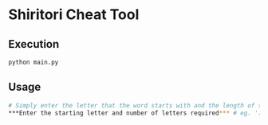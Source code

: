 # Shiritori Cheat Tool

## Execution

```bash
python main.py
```

## Usage

```bash
# Simply enter the letter that the word starts with and the length of the word.
***Enter the starting letter and number of letters required*** # eg. 'あ８' -> The letter followed by the length of the word
```
